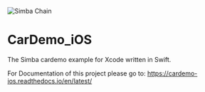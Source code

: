 ![Simba Chain](https://github.com/SIMBAChain/CarDemo_iOS/blob/master/docs/Simba-NS.png "Simba Chain")
# CarDemo_iOS
The Simba cardemo example for Xcode written in Swift.

For Documentation of this project please go to: https://cardemo-ios.readthedocs.io/en/latest/
